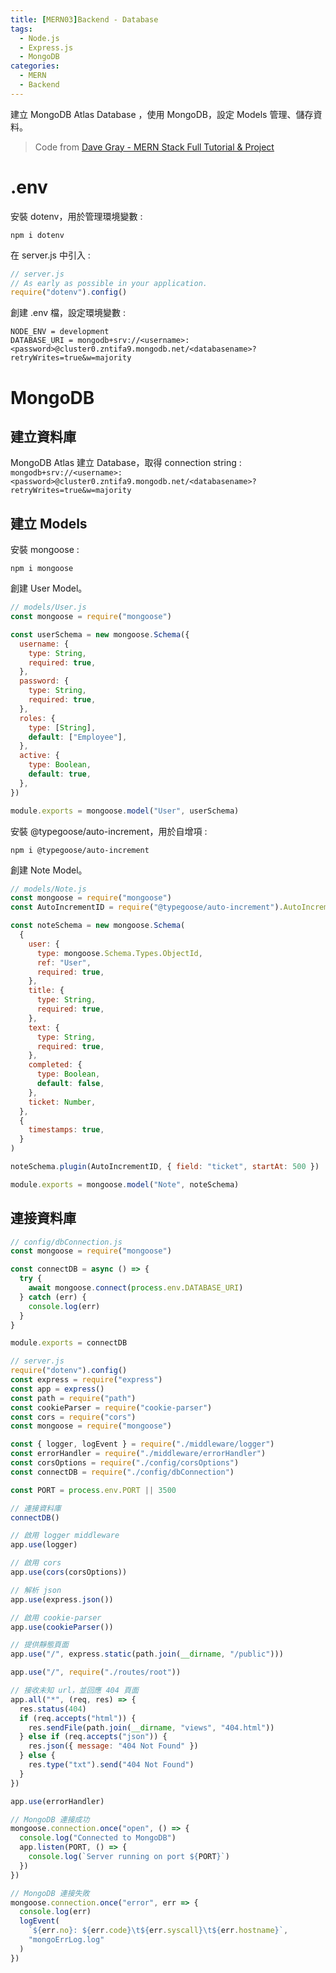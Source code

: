 ```yaml
---
title: [MERN03]Backend - Database
tags:
  - Node.js
  - Express.js
  - MongoDB
categories:
  - MERN
  - Backend
---
```


建立 MongoDB Atlas Database ，使用 MongoDB，設定 Models 管理、儲存資料。

<!-- more -->

> Code from [Dave Gray - MERN Stack Full Tutorial & Project](https://www.youtube.com/watch?v=CvCiNeLnZ00&ab_channel=DaveGray)

# .env

安裝 dotenv，用於管理環境變數 :

```
npm i dotenv
```

在 server.js 中引入 :

```js
// server.js
// As early as possible in your application.
require("dotenv").config()
```

創建 .env 檔，設定環境變數 :

```
NODE_ENV = development
DATABASE_URI = mongodb+srv://<username>:<password>@cluster0.zntifa9.mongodb.net/<databasename>?retryWrites=true&w=majority
```

# MongoDB

## 建立資料庫

MongoDB Atlas 建立 Database，取得 connection string :  
`mongodb+srv://<username>:<password>@cluster0.zntifa9.mongodb.net/<databasename>?retryWrites=true&w=majority`

## 建立 Models

安裝 mongoose :

```
npm i mongoose
```

創建 User Model。

```js
// models/User.js
const mongoose = require("mongoose")

const userSchema = new mongoose.Schema({
  username: {
    type: String,
    required: true,
  },
  password: {
    type: String,
    required: true,
  },
  roles: {
    type: [String],
    default: ["Employee"],
  },
  active: {
    type: Boolean,
    default: true,
  },
})

module.exports = mongoose.model("User", userSchema)
```

安裝 @typegoose/auto-increment，用於自增項 :

```
npm i @typegoose/auto-increment
```

創建 Note Model。

```js
// models/Note.js
const mongoose = require("mongoose")
const AutoIncrementID = require("@typegoose/auto-increment").AutoIncrementID

const noteSchema = new mongoose.Schema(
  {
    user: {
      type: mongoose.Schema.Types.ObjectId,
      ref: "User",
      required: true,
    },
    title: {
      type: String,
      required: true,
    },
    text: {
      type: String,
      required: true,
    },
    completed: {
      type: Boolean,
      default: false,
    },
    ticket: Number,
  },
  {
    timestamps: true,
  }
)

noteSchema.plugin(AutoIncrementID, { field: "ticket", startAt: 500 })

module.exports = mongoose.model("Note", noteSchema)
```

## 連接資料庫

```js
// config/dbConnection.js
const mongoose = require("mongoose")

const connectDB = async () => {
  try {
    await mongoose.connect(process.env.DATABASE_URI)
  } catch (err) {
    console.log(err)
  }
}

module.exports = connectDB
```

```js
// server.js
require("dotenv").config()
const express = require("express")
const app = express()
const path = require("path")
const cookieParser = require("cookie-parser")
const cors = require("cors")
const mongoose = require("mongoose")

const { logger, logEvent } = require("./middleware/logger")
const errorHandler = require("./middleware/errorHandler")
const corsOptions = require("./config/corsOptions")
const connectDB = require("./config/dbConnection")

const PORT = process.env.PORT || 3500

// 連接資料庫
connectDB()

// 啟用 logger middleware
app.use(logger)

// 啟用 cors
app.use(cors(corsOptions))

// 解析 json
app.use(express.json())

// 啟用 cookie-parser
app.use(cookieParser())

// 提供靜態頁面
app.use("/", express.static(path.join(__dirname, "/public")))

app.use("/", require("./routes/root"))

// 接收未知 url，並回應 404 頁面
app.all("*", (req, res) => {
  res.status(404)
  if (req.accepts("html")) {
    res.sendFile(path.join(__dirname, "views", "404.html"))
  } else if (req.accepts("json")) {
    res.json({ message: "404 Not Found" })
  } else {
    res.type("txt").send("404 Not Found")
  }
})

app.use(errorHandler)

// MongoDB 連接成功
mongoose.connection.once("open", () => {
  console.log("Connected to MongoDB")
  app.listen(PORT, () => {
    console.log(`Server running on port ${PORT}`)
  })
})

// MongoDB 連接失敗
mongoose.connection.once("error", err => {
  console.log(err)
  logEvent(
    `${err.no}: ${err.code}\t${err.syscall}\t${err.hostname}`,
    "mongoErrLog.log"
  )
})
```
